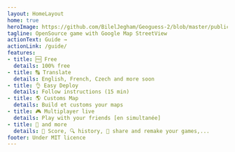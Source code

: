```yaml
---
layout: HomeLayout
home: true
heroImage: https://github.com/BilelJegham/Geoguess-2/blob/master/public/img/icons/android-icon-144x144.png?raw=true
tagline: OpenSource game with Google Map StreetView  
actionText: Guide →
actionLink: /guide/
features:
- title: 🆓 Free
  details: 100% free
- title: 🔠 Translate
  details: English, French, Czech and more soon
- title: 👌 Easy Deploy
  details: Follow instructions (15 min)
- title: 🌎 Customs Map
  details: Build et customs your maps
- title: 🎮 Multiplayer live
  details: Play with your friends [en simultanée]
- title: 🐙 and more
  details: 🥇 Score, 🔍 history, 🔗 share and remake your games,...
footer: Under MIT licence
---
```


